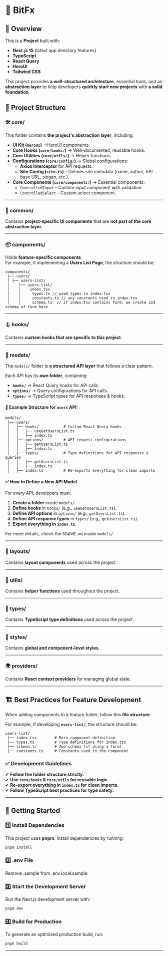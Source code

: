 # 🚀 BitFx

## 📖 Overview

This is a **Project** built with:

- **Next.js 15** (latest app directory features)
- **TypeScript**
- **React Query**
- **HeroUI**
- **Tailwind CSS**

This project provides **a well-structured architecture**, essential tools, and an **abstraction layer** to help developers **quickly start new projects** with **a solid foundation**.

## 📂 Project Structure

### 🛠 **core/**

This folder contains **the project's abstraction layer**, including:

- **UI Kit (`HeroUI`)** →HeroUI components.
- **Core Hooks (`core/hooks/`)** → Well-documented, reusable hooks.
- **Core Utilities (`core/utils/`)** → Helper functions.
- **Configurations (`core/config/`)** → Global configurations:
  - **Axios Interceptor** for API requests.
  - **Site Config (`site.ts`)** – Defines site metadata (name, author, API base URL, slogan, etc.).
- **Core Components (`core/components/`)** → Essential components:
  - `ControlledInput` – Custom input component with validation.
  - `ControlledSelect` – Custom select component.

---

### 🎨 **common/**

Contains **project-specific UI components** that are **not part of the core abstraction layer**.

---

### 📦 **components/**

Holds **feature-specific components**.  
For example, if implementing a **Users List Page**, the structure should be:

```
components/
 ├── users/
 │ ├── users-list/
 |    ├── users-list/
 |    |    index.tsx
 |    |     types.ts // used types in index.tsx
 |    |     constants.ts // any constants used in index.tsx
 |    |     schema.ts  // if index.tsx contains form, we create zod schema of form here
```

---

### 🪝 **hooks/**

Contains **custom hooks that are specific to this project**.

---

### 📑 **models/**

The `models/` folder is **a structured API layer** that follows a clear pattern.

Each API has its **own folder**, containing:

- **`hooks/`** → React Query hooks for API calls.
- **`options/`** → Query configurations for API calls.
- **`types/`** → TypeScript types for API responses & hooks.

#### 📌 Example Structure for `users` API:

```
models/
 ├── users/
 │   ├── hooks/           # Custom React Query hooks
 │   │   ├── useGetUsersList.ts
 │   │   ├── index.ts
 │   ├── options/         # API request configurations
 │   │   ├── getUsersList.ts
 │   │   ├── index.ts
 │   ├── types/           # Type definitions for API responses & queries
 │   │   ├── getUsersList.ts
 │   │   ├── index.ts
 │   ├── index.ts         # Re-exports everything for clean imports
```

#### ✅ **How to Define a New API Model**

For every API, developers must:

1. **Create a folder** inside `models/`.
2. **Define hooks** in `hooks/` (e.g., `useGetUsersList.ts`).
3. **Define API options** in `options/` (e.g., `getUsersList.ts`).
4. **Define API response types** in `types/` (e.g., `getUsersList.ts`).
5. **Export everything in `index.ts`**.

For more details, check the `README.md` inside `models/`.

---

### 📐 **layouts/**

Contains **layout components** used across the project.

---

### 🔧 **utils/**

Contains **helper functions** used throughout the project.

---

### 📝 **types/**

Contains **TypeScript type definitions** used across the project.

---

### 🎨 **styles/**

Contains **global and component-level styles**.

---

### 🌍 **providers/**

Contains **React context providers** for managing global state.

---

## 🏗 **Best Practices for Feature Development**

When adding components to a feature folder, follow this **file structure**:

For example, if developing **`users-list/`**, the structure should be:

```
users-list/
 ├── index.tsx        # Main component definition
 ├── types.ts         # Type definitions for index.tsx
 ├── schema.ts        # Zod schema (if using a form)
 ├── constants.ts     # Constants used in the component
```

### ✅ **Development Guidelines**

✔ **Follow the folder structure strictly.**  
✔ **Use `core/hooks` & `core/utils` for reusable logic.**  
✔ **Re-export everything in `index.ts` for clean imports.**  
✔ **Follow TypeScript best practices for type safety.**

---

## 🏁 Getting Started

### **1️⃣ Install Dependencies**

This project uses **pnpm**. Install dependencies by running:

```sh
pnpm install
```

### **2️⃣ .env File**

Remove .sample from .env.local.sample:

### **3️⃣ Start the Development Server**

Run the Next.js development server with:

```sh
pnpm dev
```

### **4️⃣ Build for Production**

To generate an optimized production build, run:

```sh
pnpm build
```

---
